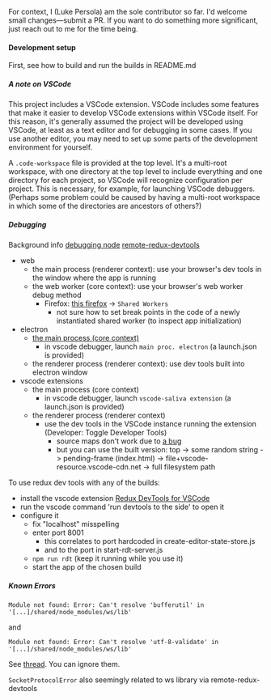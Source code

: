 For context, I (Luke Persola) am the sole contributor so far. I'd welcome small changes—submit a PR. If you want to do something more significant, just reach out to me for the time being.

#### Development setup

First, see how to build and run the builds in README.md

##### A note on VSCode

This project includes a VSCode extension. VSCode includes some features that make it easier to develop VSCode extensions within VSCode itself. For this reason, it's generally assumed the project will be developed using VSCode, at least as a text editor and for debugging in some cases. If you use another editor, you may need to set up some parts of the development environment for yourself.

A `.code-workspace` file is provided at the top level. It's a multi-root workspace, with one directory at the top level to include everything and one directory for each project, so VSCode will recognize configuration per project. This is necessary, for example, for launching VSCode debuggers. (Perhaps some problem could be caused by having a multi-root workspace in which some of the directories are ancestors of others?)

##### Debugging

Background info
[debugging node](https://nodejs.org/en/docs/guides/debugging-getting-started/)
[remote-redux-devtools](https://github.com/zalmoxisus/remote-redux-devtools)

* web
  * the main process (renderer context): use your browser's dev tools in the window where the app is running
  * the web worker (core context): use your browser's web worker debug method
    * Firefox: [this firefox](about:debugging#/runtime/this-firefox) -> `Shared Workers`
      * not sure how to set break points in the code of a newly instantiated shared worker (to inspect app initialization)
* electron
  * [the main process (core context)](https://www.electronjs.org/docs/latest/tutorial/debugging-main-process)
    * in vscode debugger, launch `main proc. electron` (a launch.json is provided)
  * the renderer process (renderer context): use dev tools built into electron window
* vscode extensions
  * the main process (core context)
    * in vscode debugger, launch `vscode-saliva extension` (a launch.json is provided)
  * the renderer process (renderer context)
    * use the dev tools in the VSCode instance running the extension (Developer: Toggle Developer Tools)
      * source maps don't work due to [a bug](https://github.com/microsoft/vscode/issues/145184)
      * but you can use the built version: top -> some random string -> pending-frame (index.html) -> file+vscode-resource.vscode-cdn.net -> full filesystem path

To use redux dev tools with any of the builds:
* install the vscode extension [Redux DevTools for VSCode](https://marketplace.visualstudio.com/items?itemName=jingkaizhao.vscode-redux-devtools)
* run the vscode command 'run devtools to the side' to open it
* configure it
  * fix "localhost" misspelling
  * enter port 8001
    * this correlates to port hardcoded in create-editor-state-store.js
    * and to the port in start-rdt-server.js
  * `npm run rdt` (keep it running while you use it)
  * start the app of the chosen build


##### Known Errors

```shell
Module not found: Error: Can't resolve 'bufferutil' in '[...]/shared/node_modules/ws/lib'
```
and
```shell
Module not found: Error: Can't resolve 'utf-8-validate' in '[...]/shared/node_modules/ws/lib'
```

See [thread](https://github.com/websockets/ws/issues/1220). You can ignore them.

`SocketProtocolError`
also seemingly related to ws library via remote-redux-devtools
